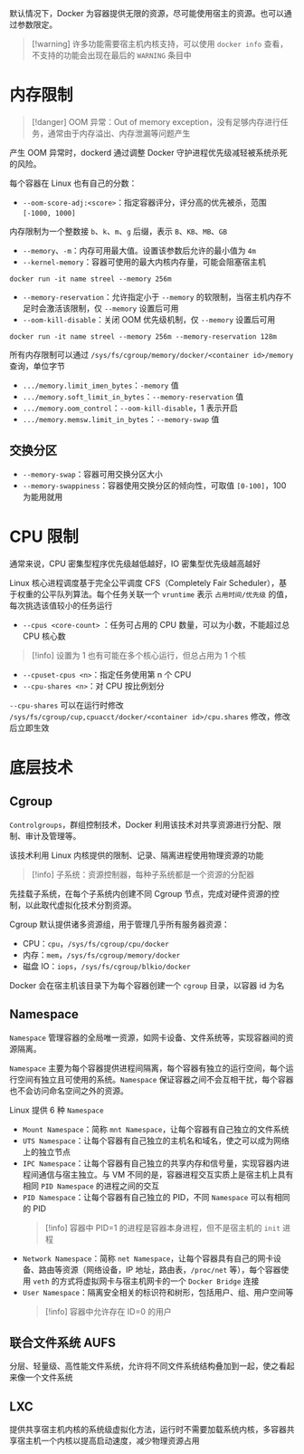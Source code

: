 默认情况下，Docker 为容器提供无限的资源，尽可能使用宿主的资源。也可以通过参数限定。

>[!warning] 许多功能需要宿主机内核支持，可以使用 `docker info`  查看，不支持的功能会出现在最后的 `WARNING`  条目中

# 内存限制

>[!danger] OOM 异常：Out of memory exception，没有足够内存进行任务，通常由于内存溢出、内存泄漏等问题产生

产生 OOM 异常时，dockerd 通过调整 Docker 守护进程优先级减轻被系统杀死的风险。

每个容器在 Linux 也有自己的分数：

* `--oom-score-adj:<score>`：指定容器评分，评分高的优先被杀，范围 `[-1000, 1000]`

内存限制为一个整数接 `b`、`k`、`m`、`g` 后缀，表示 `B`、`KB`、`MB`、`GB`
* `--memory`、`-m`：内存可用最大值。设置该参数后允许的最小值为 `4m`
* `--kernel-memory`：容器可使用的最大内核内存量，可能会阻塞宿主机

```shell
docker run -it name streel --memory 256m
```

* `--memory-reservation`：允许指定小于 `--memory` 的软限制，当宿主机内存不足时会激活该限制，仅 `--memory` 设置后可用
* `--oom-kill-disable`：关闭 OOM 优先级机制，仅 `--memory` 设置后可用

```shell
docker run -it name streel --memory 256m --memory-reservation 128m
```

所有内存限制可以通过 `/sys/fs/cgroup/memory/docker/<container id>/memory` 查询，单位字节

* `.../memory.limit_imen_bytes`：`-memory` 值
* `.../memory.soft_limit_in_bytes`：`--memory-reservation` 值
* `.../memory.oom_control`：`--oom-kill-disable`，1 表示开启
* `.../memory.memsw.limit_in_bytes`：`--memory-swap` 值
## 交换分区

* `--memory-swap`：容器可用交换分区大小
* `--memory-swappiness`：容器使用交换分区的倾向性，可取值 `[0-100]`，100 为能用就用
# CPU 限制

通常来说，CPU 密集型程序优先级越低越好，IO 密集型优先级越高越好

Linux 核心进程调度基于完全公平调度 CFS（Completely Fair Scheduler），基于权重的公平队列算法。每个任务关联一个 `vruntime` 表示 `占用时间/优先级` 的值，每次挑选该值较小的任务运行

*  `--cpus <core-count>` ：任务可占用的 CPU 数量，可以为小数，不能超过总 CPU 核心数
  > [!info] 设置为 1 也有可能在多个核心运行，但总占用为 1 个核
* `--cpuset-cpus <n>`：指定任务使用第 n 个 CPU
* `--cpu-shares <n>`：对 CPU 按比例划分

`--cpu-shares` 可以在运行时修改 `/sys/fs/cgroup/cup,cpuacct/docker/<container id>/cpu.shares` 修改，修改后立即生效
# 底层技术

## Cgroup

`Controlgroups`，群组控制技术，Docker 利用该技术对共享资源进行分配、限制、审计及管理等。

该技术利用 Linux 内核提供的限制、记录、隔离进程使用物理资源的功能

>[!info] 子系统：资源控制器，每种子系统都是一个资源的分配器

先挂载子系统，在每个子系统内创建不同 Cgroup 节点，完成对硬件资源的控制，以此取代虚拟化技术分割资源。

Cgroup 默认提供诸多资源组，用于管理几乎所有服务器资源：
* CPU：`cpu`，`/sys/fs/cgroup/cpu/docker`
* 内存：`mem`，`/sys/fs/cgroup/memory/docker`
* 磁盘 IO：`iops`，`/sys/fs/cgroup/blkio/docker`

Docker 会在宿主机该目录下为每个容器创建一个 `cgroup` 目录，以容器 id 为名
## Namespace

`Namespace` 管理容器的全局唯一资源，如网卡设备、文件系统等，实现容器间的资源隔离。

`Namespace` 主要为每个容器提供进程间隔离，每个容器有独立的运行空间，每个运行空间有独立且可使用的系统。`Namespace` 保证容器之间不会互相干扰，每个容器也不会访问命名空间之外的资源。

Linux 提供 6 种 `Namespace`

* `Mount Namespace`：简称 `mnt Namespace`，让每个容器有自己独立的文件系统
* `UTS Namespace`：让每个容器有自己独立的主机名和域名，使之可以成为网络上的独立节点
* `IPC Namespace`：让每个容器有自己独立的共享内存和信号量，实现容器内进程间通信与宿主独立。与 VM 不同的是，容器进程交互实质上是宿主机上具有相同 `PID Namespace` 的进程之间的交互
* `PID Namespace`：让每个容器有自己独立的 PID，不同 `Namespace` 可以有相同的 PID
  > [!info] 容器中 PID=1 的进程是容器本身进程，但不是宿主机的 `init`  进程
* `Network Namespace`：简称 `net Namespace`，让每个容器具有自己的网卡设备、路由等资源（网络设备，IP 地址，路由表，`/proc/net` 等），每个容器使用 `veth` 的方式将虚拟网卡与宿主机网卡的一个 `Docker Bridge` 连接
* `User Namespace`：隔离安全相关的标识符和树形，包括用户、组、用户空间等
  > [!info] 容器中允许存在 ID=0 的用户
## 联合文件系统 AUFS

分层、轻量级、高性能文件系统，允许将不同文件系统结构叠加到一起，使之看起来像一个文件系统
## LXC

提供共享宿主机内核的系统级虚拟化方法，运行时不需要加载系统内核，多容器共享宿主机一个内核以提高启动速度，减少物理资源占用

